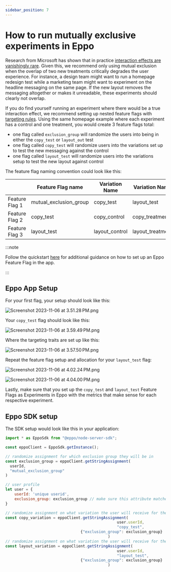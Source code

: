 ```yaml
---
sidebar_position: 7
---
```


# How to run mutually exclusive experiments in Eppo

Research from Microsoft has shown that in practice [interaction effects are vanishingly rare](https://www.microsoft.com/en-us/research/group/experimentation-platform-exp/articles/a-b-interactions-a-call-to-relax/). Given this, we recommend only using mutual exclusion when the overlap of two new treatments critically degrades the user experience. For instance, a design team might want to run a homepage redesign test while a marketing team might want to experiment on the headline messaging on the same page. If the new layout removes the messaging altogether or makes it unreadable, these experiments should clearly not overlap.

If you do find yourself running an experiment where there would be a true interaction effect, we recommend setting up nested feature flags with [targeting rules](/feature-flags/targeting). Using the same homepage example where each experiment has a control and one treatment, you would create 3 feature flags total:

- one flag called `exclusion_group` will randomize the users into being in either the `copy_test` or `layout_out` test
- one flag called `copy_test` will randomize users into the variations set up to test the new messaging against the control
- one flag called `layout_test` will randomize users into the variations setup to test the new layout against control

The feature flag naming convention could look like this:

|  | Feature Flag name | Variation Name | Variation Name |
| --- | --- | --- | --- |
| Feature Flag 1 | mutual_exclusion_group | copy_test | layout_test |
| Feature Flag 2 | copy_test | copy_control | copy_treatment |
| Feature Flag 3 | layout_test | layout_control | layout_treatment |

:::note

Follow the quickstart [here](/feature-flag-quickstart/) for additional guidance on how to set up an Eppo Feature Flag in the app.

:::

## Eppo App Setup

For your first flag, your setup should look like this:

![Screenshot 2023-11-06 at 3.51.28 PM.png](/img/how-tos/mutually-exclusive-experiments/exclusion-group-flag-setup.png)

Your `copy_test` flag should look like this:

![Screenshot 2023-11-06 at 3.59.49 PM.png](/img/how-tos/mutually-exclusive-experiments/copy-test-flag-setup.png)

Where the targeting traits are set up like this:

![Screenshot 2023-11-06 at 3.57.50 PM.png](/img/how-tos/mutually-exclusive-experiments/copy-test-targeting-rules-setup.png)

Repeat the feature flag setup and allocation for your `layout_test` flag:

![Screenshot 2023-11-06 at 4.02.24 PM.png](/img/how-tos/mutually-exclusive-experiments/layout-test-flag-setup.png)

![Screenshot 2023-11-06 at 4.04.00 PM.png](/img/how-tos/mutually-exclusive-experiments/layout-test-targeting-rules-setup.png)

Lastly, make sure that you set up the `copy_test` and `layout_test` Feature Flags as Experiments in Eppo with the metrics that make sense for each respective experiment.

## Eppo SDK setup

The SDK setup would look like this in your application:

```javascript
import * as EppoSdk from "@eppo/node-server-sdk";

const eppoClient = EppoSdk.getInstance();

// randomize assignment for which exclusion group they will be in
const exclusion_group = eppoClient.getStringAssignment(
  userId,
  "mutual_exclusion_group"
)

// user profile
let user = {
	userId: 'unique userid',
	exclusion_group: exclusion_group // make sure this attribute matches with the targeting traits you define in Eppo
}

// randomize assignment on what variation the user will receive for the Copy Test
const copy_variation = eppoClient.getStringAssignment(
												 user.userId,
												 "copy_test",
				                 {"exclusion_group": exclusion_group}
											 )
// randomize assignment on what variation the user will receive for the Layout Test
const layout_variation = eppoClient.getStringAssignment(
												 user.userId,
												 "layout_test",
				                 {"exclusion_group": exclusion_group}
											 )
```
